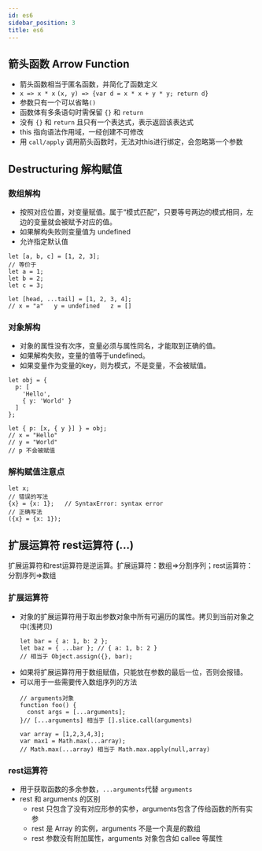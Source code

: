 ```yaml
---
id: es6
sidebar_position: 3
title: es6
---
```


## 箭头函数 Arrow Function
- 箭头函数相当于匿名函数，并简化了函数定义
- `x => x * x`  `(x, y) => {var d = x * x + y * y; return d}`
- 参数只有一个可以省略`()`
- 函数体有多条语句时需保留 `{}` 和 `return` 
- 没有 `{}` 和 `return` 且只有一个表达式，表示返回该表达式
- this 指向语法作用域，一经创建不可修改
- 用 `call/apply` 调用箭头函数时，无法对this进行绑定，会忽略第一个参数


## Destructuring 解构赋值 
### 数组解构
- 按照对应位置，对变量赋值。属于“模式匹配”，只要等号两边的模式相同，左边的变量就会被赋予对应的值。
- 如果解构失败则变量值为 undefined
- 允许指定默认值

```
let [a, b, c] = [1, 2, 3];
// 等价于
let a = 1;
let b = 2;
let c = 3;

let [head, ...tail] = [1, 2, 3, 4];
// x = "a"   y = undefined   z = []

```

### 对象解构
- 对象的属性没有次序，变量必须与属性同名，才能取到正确的值。
- 如果解构失败，变量的值等于undefined。
- 如果变量作为变量的key，则为模式，不是变量，不会被赋值。
```
let obj = {
  p: [
    'Hello',
    { y: 'World' }
  ]
};

let { p: [x, { y }] } = obj;
// x = "Hello"
// y = "World"
// p 不会被赋值
```

### 解构赋值注意点
```
let x;
// 错误的写法
{x} = {x: 1};   // SyntaxError: syntax error
// 正确写法
({x} = {x: 1});
```

## 扩展运算符 rest运算符 (...) 
扩展运算符和rest运算符是逆运算。扩展运算符：数组=>分割序列；rest运算符：分割序列=>数组

### 扩展运算符
- 对象的扩展运算符用于取出参数对象中所有可遍历的属性。拷贝到当前对象之中(浅拷贝)
  ```
  let bar = { a: 1, b: 2 };
  let baz = { ...bar }; // { a: 1, b: 2 }
  // 相当于 Object.assign({}, bar);
  ```
- 如果将扩展运算符用于数组赋值，只能放在参数的最后一位，否则会报错。
- 可以用于一些需要传入数组序列的方法
  ```
  // arguments对象
  function foo() {
    const args = [...arguments];
  }// [...arguments] 相当于 [].slice.call(arguments)

  var array = [1,2,3,4,3];
  var max1 = Math.max(...array);
  // Math.max(...array) 相当于 Math.max.apply(null,array)
  ```

### rest运算符 
- 用于获取函数的多余参数，`...arguments`代替 `arguments`
- rest 和 arguments 的区别
  - rest 只包含了没有对应形参的实参，arguments包含了传给函数的所有实参
  - rest 是 Array 的实例，arguments 不是一个真是的数组
  - rest 参数没有附加属性，arguments 对象包含如 callee 等属性

